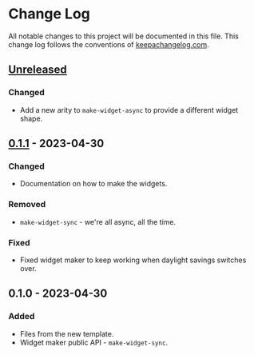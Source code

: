 # Change Log
All notable changes to this project will be documented in this file. This change log follows the conventions of [keepachangelog.com](http://keepachangelog.com/).

## [Unreleased]
### Changed
- Add a new arity to `make-widget-async` to provide a different widget shape.

## [0.1.1] - 2023-04-30
### Changed
- Documentation on how to make the widgets.

### Removed
- `make-widget-sync` - we're all async, all the time.

### Fixed
- Fixed widget maker to keep working when daylight savings switches over.

## 0.1.0 - 2023-04-30
### Added
- Files from the new template.
- Widget maker public API - `make-widget-sync`.

[Unreleased]: https://sourcehost.site/your-name/pelinrakentaja-engine/compare/0.1.1...HEAD
[0.1.1]: https://sourcehost.site/your-name/pelinrakentaja-engine/compare/0.1.0...0.1.1
